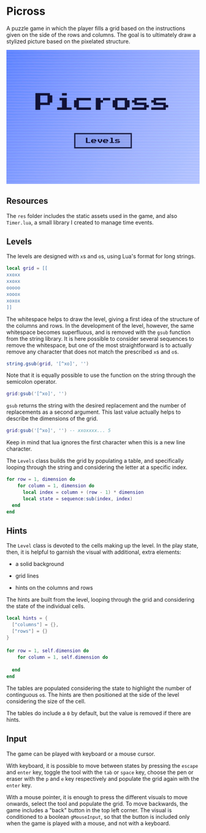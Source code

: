 # Picross

A puzzle game in which the player fills a grid based on the instructions given on the side of the rows and columns. The goal is to ultimately draw a stylized picture based on the pixelated structure.

![Picross](https://github.com/borntofrappe/game-development/blob/master/Practice/Picross/picross.gif)

## Resources

The `res` folder includes the static assets used in the game, and also `Timer.lua`, a small library I created to manage time events.

## Levels

The levels are designed with `x`s and `o`s, using Lua's format for long strings.

```lua
local grid = [[
xxoxx
xxoxx
ooooo
xooox
xoxox
]]
```

The whitespace helps to draw the level, giving a first idea of the structure of the columns and rows. In the development of the level, however, the same whitespace becomes superfluous, and is removed with the `gsub` function from the string library. It is here possible to consider several sequences to remove the whitespace, but one of the most straightforward is to actually remove any character that does not match the prescribed `x`s and `o`s.

```lua
string.gsub(grid, '[^xo]', '')
```

Note that it is equally possible to use the function on the string through the semicolon operator.

```lua
grid:gsub('[^xo]', '')
```

`gsub` returns the string with the desired replacement and the number of replacements as a second argument. This last value actually helps to describe the dimensions of the grid.

```lua
grid:gsub('[^xo]', '') -- xxoxxxx... 5
```

Keep in mind that lua ignores the first character when this is a new line character.

The `Levels` class builds the grid by populating a table, and specifically looping through the string and considering the letter at a specific index.

```lua
for row = 1, dimension do
    for column = 1, dimension do
      local index = column + (row - 1) * dimension
      local state = sequence:sub(index, index)
  end
end
```

## Hints

The `Level` class is devoted to the cells making up the level. In the play state, then, it is helpful to garnish the visual with additional, extra elements:

- a solid background

- grid lines

- hints on the columns and rows

The hints are built from the level, looping through the grid and considering the state of the individual cells.

```lua
local hints = {
  ["columns"] = {},
  ["rows"] = {}
}

for row = 1, self.dimension do
    for column = 1, self.dimension do

  end
end
```

The tables are populated considering the state to highlight the number of continguous `o`s. The hints are then positioned at the side of the level considering the size of the cell.

The tables do include a `0` by default, but the value is removed if there are hints.

## Input

The game can be played with keyboard or a mouse cursor.

With keyboard, it is possible to move between states by pressing the `escape` and `enter` key, toggle the tool with the `tab` or `space` key, choose the pen or eraser with the `p` and `e` key respectively and populate the grid again with the `enter` key.

With a mouse pointer, it is enough to press the different visuals to move onwards, select the tool and populate the grid. To move backwards, the game includes a "back" button in the top left corner. The visual is conditioned to a boolean `gMouseInput`, so that the button is included only when the game is played with a mouse, and not with a keyboard.
